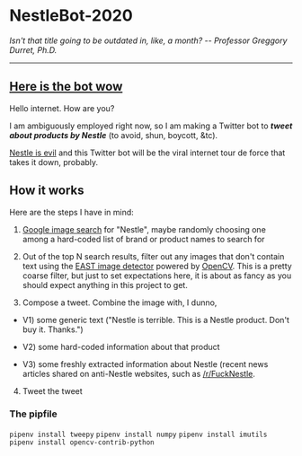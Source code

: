 # NestleBot-2020

_Isn't that title going to be outdated in, like, a month? -- Professor Greggory Durret, Ph.D._

---

## [Here is the bot wow](https://twitter.com/NestleBot2020)

Hello internet. How are you?

I am ambiguously employed right now, so I am making a Twitter bot to ***tweet about products by Nestle*** (to avoid, shun, boycott, &tc).

[Nestle is evil](https://www.reddit.com/r/FuckNestle/comments/hmv0nv/the_reasons_why_we_hate_nestle_so_much/) and this Twitter bot will be the viral internet tour de force that takes it down, probably.


## How it works

Here are the steps I have in mind:

1) [Google image search](https://pypi.org/project/Google-Images-Search/) for "Nestle", maybe randomly choosing one among a hard-coded list of brand or product names to search for

2) Out of the top N search results, filter out any images that don't contain text using the [EAST image detector](https://www.pyimagesearch.com/2018/08/20/opencv-text-detection-east-text-detector/) powered by [OpenCV](https://opencv.org/). This is a pretty coarse filter, but just to set expectations here, it is about as fancy as you should expect anything in this project to get.

3) Compose a tweet. Combine the image with, I dunno,

  * V1) some generic text ("Nestle is terrible. This is a Nestle product. Don't buy it. Thanks.")

  * V2) some hard-coded information about that product 

  * V3) some freshly extracted information about Nestle (recent news articles shared on anti-Nestle websites, such as [/r/FuckNestle](http://www.reddit.com/r/FuckNestle).

4) Tweet the tweet

### The pipfile

`pipenv install tweepy`
`pipenv install numpy`
`pipenv install imutils`
`pipenv install opencv-contrib-python`
